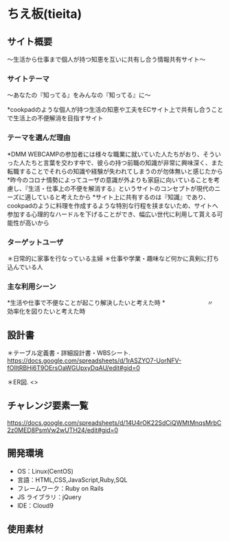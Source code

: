 # ちえ板(tieita)

## サイト概要

〜生活から仕事まで個人が持つ知恵を互いに共有し合う情報共有サイト〜


### サイトテーマ

 〜あなたの『知ってる』をみんなの『知ってる』に〜

 *cookpadのような個人が持つ生活の知恵や工夫をECサイト上で共有し合うことで生活上の不便解消を目指すサイト


### テーマを選んだ理由

 *DMM WEBCAMPの参加者には様々な職業に就いていた人たちがおり、そういった人たちと言葉を交わす中で、彼らの持つ前職の知識が非常に興味深く、また転職することでそれらの知識や経験が失われてしまうのが勿体無いと感じたから
 *昨今のコロナ情勢によってユーザの意識が外よりも家庭に向いていることを考慮し、『生活・仕事上の不便を解消する』というサイトのコンセプトが現代のニーズに適していると考えたから
 *サイト上に共有するのは『知識』であり、cookpadのように料理を作成するような特別な行程を挟まないため、サイトへ参加する心理的なハードルを下げることができ、幅広い世代に利用して貰える可能性が高いから


### ターゲットユーザ

 ＊日常的に家事を行なっている主婦
 ＊仕事や学業・趣味など何かに真剣に打ち込んでいる人


### 主な利用シーン

 *生活や仕事で不便なことが起こり解決したいと考えた時
 *　　　　　　　〃　　　　　　　効率化を図りたいと考えた時


## 設計書

 ＊テーブル定義書・詳細設計書・WBSシート. <https://docs.google.com/spreadsheets/d/1rASZYO7-UorNFV-fOlItRBHj6T9OErsOaWGUpxyDqAU/edit#gid=0>

 ＊ER図.  <>


## チャレンジ要素一覧

<https://docs.google.com/spreadsheets/d/14U4rOK22SdCiQWMtMnqsMrbC2z0MED8PsmVw2wUTH24/edit#gid=0>


## 開発環境

- OS：Linux(CentOS)
- 言語：HTML,CSS,JavaScript,Ruby,SQL
- フレームワーク：Ruby on Rails
- JS ライブラリ：jQuery
- IDE：Cloud9


## 使用素材

